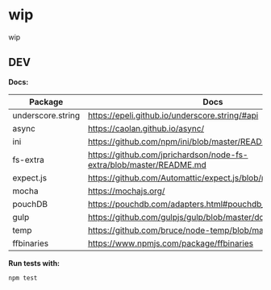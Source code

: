 # wip
wip


## DEV

**Docs:**

Package | Docs
--------|-----
underscore.string | https://epeli.github.io/underscore.string/#api
async | https://caolan.github.io/async/
ini | https://github.com/npm/ini/blob/master/README.md
fs-extra | https://github.com/jprichardson/node-fs-extra/blob/master/README.md
expect.js | https://github.com/Automattic/expect.js/blob/master/README.md
mocha | https://mochajs.org/
pouchDB | https://pouchdb.com/adapters.html#pouchdb_in_node_js
gulp | https://github.com/gulpjs/gulp/blob/master/docs/API.md
temp | https://github.com/bruce/node-temp/blob/master/README.md
ffbinaries | https://www.npmjs.com/package/ffbinaries

**Run tests with:**

```bash
npm test
```
